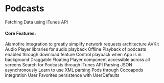 # Podcasts
Fetching Data using iTunes API

#### Core Features: 

Alamofire Integration to greatly simplify network requests architecture
AVKit Audio Player libraries for audio playback
Offline Playback of podcasts enabled through download feature
Control playback when App is in background
Draggable Floating Player component accessible across all screens
Search for Podcasts through iTunes API
Parsing JSON asynchronously
Learn to use XML parsing Pods through Cocoapods integration
User Favorites persistence with UserDefaults
